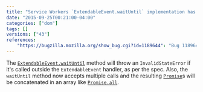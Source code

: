 ```yaml
---
title: "Service Workers `ExtendableEvent.waitUntil` implementation has been updated"
date: "2015-09-25T00:21:00-04:00"
categories: ["dom"]
tags: []
versions: ["43"]
references:
    "https://bugzilla.mozilla.org/show_bug.cgi?id=1189644": "Bug 1189644 - \"Harness status: Timeout\" when running \"extendable-event-waituntil.https.html\" test"
---
```

The [`ExtendableEvent.waitUntil`](https://developer.mozilla.org/en-US/docs/Web/API/ExtendableEvent/waitUntil) method will throw an `InvalidStateError` if it's called outside the `ExtendableEvent` handler, as per the spec. Also, the `waitUntil` method now accepts multiple calls and the resulting [`Promise`](https://developer.mozilla.org/en-US/docs/Web/JavaScript/Reference/Global_Objects/Promise)s will be concatenated in an array like [`Promise.all`](https://developer.mozilla.org/en-US/docs/Web/JavaScript/Reference/Global_Objects/Promise/all).
